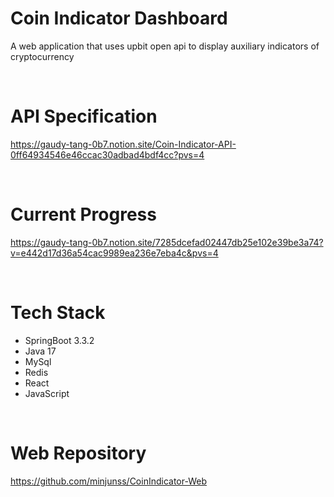 # Coin Indicator Dashboard
A web application that uses upbit open api to display auxiliary indicators of cryptocurrency

<br>

# API Specification
https://gaudy-tang-0b7.notion.site/Coin-Indicator-API-0ff64934546e46ccac30adbad4bdf4cc?pvs=4

<br>

# Current Progress
https://gaudy-tang-0b7.notion.site/7285dcefad02447db25e102e39be3a74?v=e442d17d36a54cac9989ea236e7eba4c&pvs=4

<br>

# Tech Stack
- SpringBoot 3.3.2
- Java 17
- MySql
- Redis
- React
- JavaScript

<br>

# Web Repository
https://github.com/minjunss/CoinIndicator-Web
